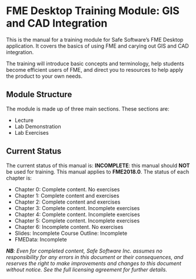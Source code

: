 # FME Desktop Training Module: GIS and CAD Integration

This is the manual for a training module for Safe Software’s FME Desktop application. It covers the basics of using FME and carying out GIS and CAD integration.

The training will introduce basic concepts and terminology, help students become efficient users of FME, and direct you to resources to help apply the product to your own needs.

## Module Structure

The module is made up of three main sections. These sections are:

* Lecture
* Lab Demonstration
* Lab Exercises

## Current Status

The current status of this manual is: **INCOMPLETE**: this manual should **NOT** be used for training.
This manual applies to **FME2018.0**.
The status of each chapter is:

* Chapter 0: Complete content. No exercises
* Chapter 1: Complete content and exercises
* Chapter 2: Complete content and exercises
* Chapter 3: Complete content. Incomplete exercises
* Chapter 4: Complete content. Incomplete exercises
* Chapter 5: Complete content. Incomplete exercises
* Chapter 6: Incomplete content. No exercises
* Slides: Incomplete
  Course Outline: Incomplete
* FMEData: Incomplete

_**NB**: Even for completed content, Safe Software Inc. assumes no responsibility for any errors in this document or their consequences, and reserves the right to make improvements and changes to this document without notice. See the full licensing agreement for further details._
